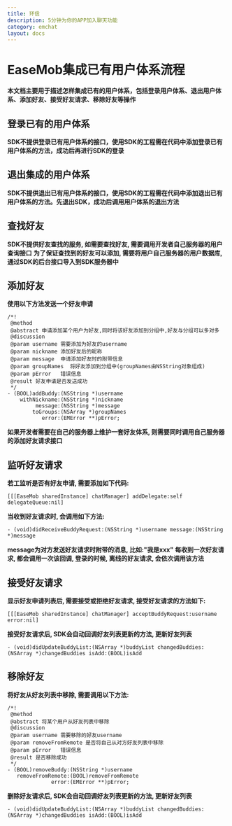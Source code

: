 ```yaml
---
title: 环信
description: 5分钟为你的APP加入聊天功能
category: emchat
layout: docs
---
```


# EaseMob集成已有用户体系流程

**本文档主要用于描述怎样集成已有的用户体系，包括登录用户体系、退出用户体系、添加好友、接受好友请求、移除好友等操作**

## 登录已有的用户体系
**SDK不提供登录已有用户体系的接口，使用SDK的工程需在代码中添加登录已有用户体系的方法，成功后再进行SDK的登录**

## 退出集成的用户体系
**SDK不提供退出已有用户体系的接口，使用SDK的工程需在代码中添加退出已有用户体系的方法。先退出SDK，成功后调用用户体系的退出方法**

## 查找好友

**SDK不提供好友查找的服务, 如需要查找好友, 需要调用开发者自己服务器的用户查询接口**
**为了保证查找到的好友可以添加, 需要将用户自己服务器的用户数据库, 通过SDK的后台接口导入到SDK服务器中**
	
## 添加好友

**使用以下方法发送一个好友申请**

	/*!
	 @method
	 @abstract 申请添加某个用户为好友,同时将该好友添加到分组中,好友与分组可以多对多
	 @discussion
	 @param username 需要添加为好友的username
	 @param nickname 添加好友后的昵称
	 @param message  申请添加好友时的附带信息
	 @param groupNames  将好友添加到分组中(groupNames由NSString对象组成)
	 @param pError   错误信息
	 @result 好友申请是否发送成功
	 */
	- (BOOL)addBuddy:(NSString *)username
	    withNickname:(NSString *)nickname
	         message:(NSString *)message
	        toGroups:(NSArray *)groupNames
	           error:(EMError **)pError;

**如果开发者需要在自己的服务器上维护一套好友体系, 则需要同时调用自己服务器的添加好友请求接口**

## 监听好友请求

**若工监听是否有好友申请, 需要添加如下代码:**

	[[[EaseMob sharedInstance] chatManager] addDelegate:self delegateQueue:nil]
	
**当收到好友请求时, 会调用如下方法:**

	- (void)didReceiveBuddyRequest:(NSString *)username message:(NSString *)message
	
**message为对方发送好友请求时附带的消息, 比如:"我是xxx"**
**每收到一次好友请求, 都会调用一次该回调, 登录的时候, 离线的好友请求, 会依次调用该方法**

## 接受好友请求

**显示好友申请列表后, 需要接受或拒绝好友请求, 接受好友请求的方法如下:**

	[[[EaseMob sharedInstance] chatManager] acceptBuddyRequest:username error:nil]

**接受好友请求后, SDK会自动回调好友列表更新的方法, 更新好友列表**

	- (void)didUpdateBuddyList:(NSArray *)buddyList changedBuddies:(NSArray *)changedBuddies isAdd:(BOOL)isAdd

## 移除好友

**将好友从好友列表中移除, 需要调用以下方法:**
	
	/*!
	 @method
	 @abstract 将某个用户从好友列表中移除
	 @discussion
	 @param username 需要移除的好友username
	 @param removeFromRemote 是否将自己从对方好友列表中移除
	 @param pError   错误信息
	 @result 是否移除成功
	 */
	- (BOOL)removeBuddy:(NSString *)username
	   removeFromRemote:(BOOL)removeFromRemote
	              error:(EMError **)pError;

**删除好友请求后, SDK会自动回调好友列表更新的方法, 更新好友列表**

	- (void)didUpdateBuddyList:(NSArray *)buddyList changedBuddies:(NSArray *)changedBuddies isAdd:(BOOL)isAdd




